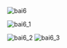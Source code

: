 ![bai6](https://github.com/VanHoang110802/Competitive_Programming/assets/108053955/da89615c-4814-4084-a281-bd17fae1ac7f)

![bai6_1](https://github.com/VanHoang110802/Competitive_Programming/assets/108053955/e5107848-d5f0-4b43-adf1-26a7710f0099)

![bai6_2](https://github.com/VanHoang110802/Competitive_Programming/assets/108053955/982ac634-58dc-4d03-8a45-66a97221b1e0)
![bai6_3](https://github.com/VanHoang110802/Competitive_Programming/assets/108053955/d3f7e44c-9432-4fee-8eac-84fb49cea952)

